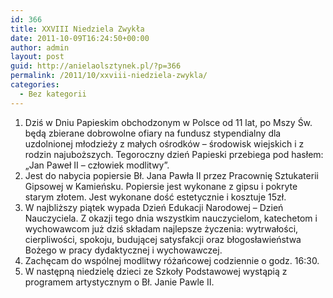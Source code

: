 ```yaml
---
id: 366
title: XXVIII Niedziela Zwykła
date: 2011-10-09T16:24:50+00:00
author: admin
layout: post
guid: http://anielaolsztynek.pl/?p=366
permalink: /2011/10/xxviii-niedziela-zwykla/
categories:
  - Bez kategorii
---
```

  1. Dziś w Dniu Papieskim obchodzonym w Polsce od 11 lat, po Mszy Św. będą zbierane dobrowolne ofiary na fundusz stypendialny dla uzdolnionej młodzieży z małych ośrodków &#8211; środowisk wiejskich i z rodzin najuboższych. Tegoroczny dzień Papieski przebiega pod hasłem: &#8222;Jan Paweł II &#8211; człowiek modlitwy&#8221;.
  2. Jest do nabycia popiersie Bł. Jana Pawła II przez Pracownię Sztukaterii Gipsowej w Kamieńsku. Popiersie jest wykonane z gipsu i pokryte starym złotem. Jest wykonane dość estetycznie i kosztuje 15zł.
  3. W najbliższy piątek wypada Dzień Edukacji Narodowej &#8211; Dzień Nauczyciela. Z okazji tego dnia wszystkim nauczycielom, katechetom i wychowawcom już dziś składam najlepsze życzenia: wytrwałości, cierpliwości, spokoju, budującej satysfakcji oraz błogosławieństwa Bożego w pracy dydaktycznej i wychowawczej.
  4. Zachęcam do wspólnej modlitwy różańcowej codziennie o godz. 16:30.
  5. W następną niedzielę dzieci ze Szkoły Podstawowej wystąpią z programem artystycznym o Bł. Janie Pawle II.